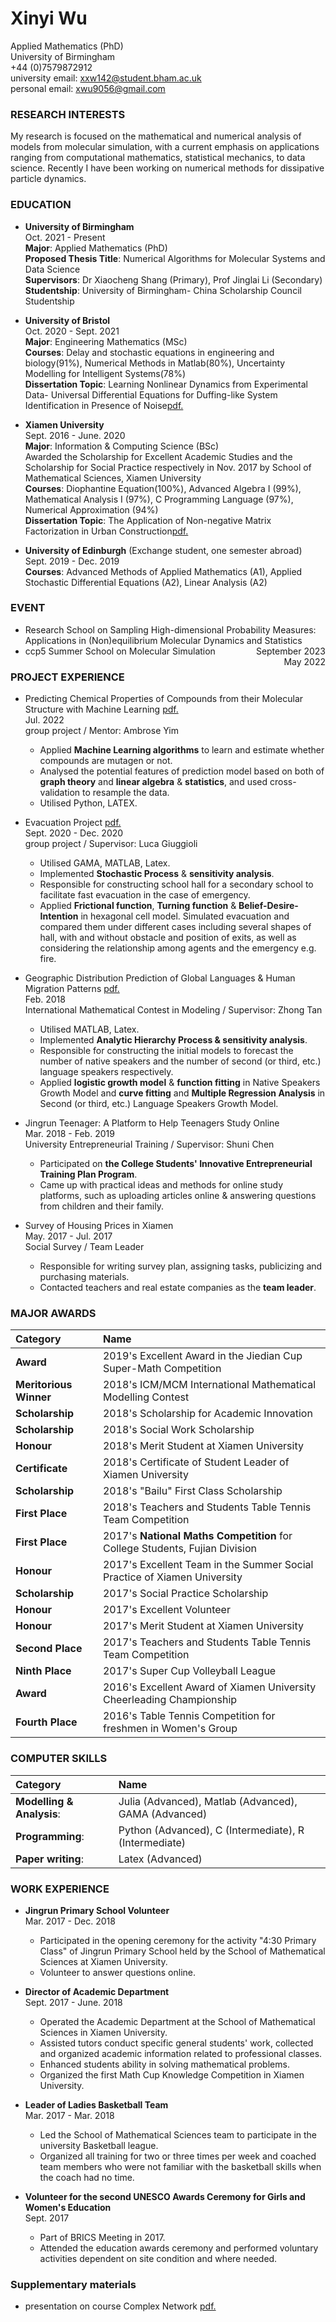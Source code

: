# Xinyi Wu
Applied Mathematics (PhD)<br>
University of Birmingham<br>
+44 (0)7579872912<br>
university email: xxw142@student.bham.ac.uk<br>
personal email: xwu9056@gmail.com<br>

### RESEARCH INTERESTS
My research is focused on the mathematical and numerical analysis of models from molecular simulation, with a current emphasis on applications ranging from computational mathematics, statistical mechanics, to data science. Recently I have been working on numerical methods for dissipative particle dynamics.<br>

### EDUCATION

* **University of Birmingham**<br>
Oct. 2021 - Present<br>
**Major**: Applied Mathematics (PhD)<br>
**Proposed Thesis Title**: Numerical Algorithms for Molecular Systems and Data Science<br>
**Supervisors**: Dr Xiaocheng Shang (Primary), Prof Jinglai Li (Secondary)<br>
**Studentship**: University of Birmingham- China Scholarship Council Studentship<br>
  
* **University of Bristol**<br>
Oct. 2020 - Sept. 2021<br>
**Major**: Engineering Mathematics (MSc)<br> 
**Courses**: Delay and stochastic equations in engineering and biology(91%), Numerical Methods in Matlab(80%), Uncertainty Modelling for Intelligent Systems(78%)<br>
**Dissertation Topic**: Learning Nonlinear Dynamics from Experimental Data- Universal Differential Equations for Duffing-like System Identification in Presence of Noise[pdf.](Xinyi_Wu_Thesis_MSc.pdf)<br>

* **Xiamen University**<br>
Sept. 2016 - June. 2020<br>
**Major**: Information & Computing Science (BSc)<br>
Awarded the Scholarship for Excellent Academic Studies and the Scholarship for Social Practice respectively in Nov. 2017 by School of Mathematical Sciences, Xiamen University<br>
**Courses**: Diophantine Equation(100%), Advanced Algebra I (99%), Mathematical Analysis I (97%), C Programming Language (97%), Numerical Approximation (94%)<br>
**Dissertation Topic**: The Application of Non-negative Matrix Factorization in Urban Construction[pdf.](Xinyi_Wu_Thesis_BSc.pdf)<br>

* **University of Edinburgh** (Exchange student, one semester abroad)<br>
Sept. 2019 - Dec. 2019<br>
**Courses**: Advanced Methods of Applied Mathematics (A1), Applied Stochastic Differential Equations (A2), Linear Analysis (A2)<br>

### EVENT
* Research School on Sampling High-dimensional Probability Measures: Applications in (Non)equilibrium Molecular Dynamics and Statistics <span style="float: right;">September 2023</span>
* ccp5 Summer School on Molecular Simulation <span style="float: right;">May 2022</span>

### PROJECT EXPERIENCE
* Predicting Chemical Properties of Compounds from their Molecular Structure with Machine Learning [pdf.](Predicting_Chemical_Properties_of_Compounds_from_their_Molecular_Structure_with_Machine_Learning.pdf)<br>
Jul. 2022<br>
group project / Mentor: Ambrose Yim
  + Applied **Machine Learning algorithms** to learn and estimate whether compounds are mutagen or not.
  + Analysed the potential features of prediction model based on both of **graph theory** and **linear algebra** & **statistics**, and used cross-validation to resample the data.
  + Utilised Python, LATEX.

* Evacuation Project [pdf.](Evacuation_Project_Presentation__Research_Skills__2020_21_.pdf)<br>
Sept. 2020 - Dec. 2020<br>
group project / Supervisor: Luca Giuggioli
  + Utilised GAMA, MATLAB, Latex.
  + Implemented **Stochastic Process** & **sensitivity analysis**.
  + Responsible for constructing school hall for a secondary school to facilitate fast evacuation in the case of emergency.
  + Applied **Frictional function**, **Turning function** & **Belief-Desire-Intention** in hexagonal cell model. Simulated evacuation and compared them under different cases including several shapes of  hall, with and without obstacle and position of exits, as well as considering the relationship among agents and the emergency e.g. fire. 

* Geographic Distribution Prediction of Global Languages & Human Migration Patterns [pdf.](MCM.pdf)<br>
Feb. 2018<br>
International Mathematical Contest in Modeling / Supervisor: Zhong Tan
  + Utilised MATLAB, Latex.
  + Implemented **Analytic Hierarchy Process & sensitivity analysis**.
  + Responsible for constructing the initial models to forecast the number of native speakers and the number of second (or third, etc.) language speakers respectively.
  + Applied **logistic growth model** & **function fitting** in Native Speakers Growth Model and **curve fitting** and **Multiple Regression Analysis** in Second (or third, etc.) Language Speakers Growth Model.<br>
  
* Jingrun Teenager: A Platform to Help Teenagers Study Online<br>
Mar. 2018 - Feb. 2019<br>
University Entrepreneurial Training /  Supervisor: Shuni Chen
  + Participated on **the College Students' Innovative Entrepreneurial Training Plan Program**.
  + Came up with practical ideas and methods for online study platforms, such as uploading articles online & answering questions from children and their family.<br>

* Survey of Housing Prices in Xiamen<br>
May. 2017 - Jul. 2017<br>
Social Survey / Team Leader
  + Responsible for writing survey plan, assigning tasks, publicizing and purchasing materials.
  + Contacted teachers and real estate companies as the **team leader**.<br>

### MAJOR AWARDS

|Category|Name|
|:---|:---|
|**Award**|2019's Excellent Award in the Jiedian Cup Super-Math Competition|
|**Meritorious Winner**|2018's ICM/MCM International Mathematical Modelling Contest|
|**Scholarship**|2018's Scholarship for Academic Innovation|
|**Scholarship**|2018's Social Work Scholarship|
|**Honour**|2018's Merit Student at Xiamen University|
|**Certificate**|2018's Certificate of Student Leader of Xiamen University|
|**Scholarship**|2018's "Bailu" First Class Scholarship|
|**First Place**|2018's Teachers and Students Table Tennis Team Competition|
|**First Place**|2017's **National Maths Competition** for College Students, Fujian Division|
|**Honour**|2017's Excellent Team in the Summer Social Practice of Xiamen University|
|**Scholarship**|2017's Social Practice Scholarship|
|**Honour**|2017's Excellent Volunteer|
|**Honour**|2017's Merit Student at Xiamen University|
|**Second Place**|2017's Teachers and Students Table Tennis Team Competition|
|**Ninth Place**|2017's Super Cup Volleyball League|
|**Award**|2016's Excellent Award of Xiamen University Cheerleading Championship|
|**Fourth Place**|2016's Table Tennis Competition for freshmen in Women's Group|

### COMPUTER SKILLS

|Category|Name|
|:---|:---|
|**Modelling & Analysis**:|Julia (Advanced), Matlab (Advanced), GAMA (Advanced)|
|**Programming**:|Python (Advanced), C (Intermediate), R (Intermediate)|
|**Paper writing**:|Latex (Advanced)|

### WORK EXPERIENCE

* **Jingrun Primary School Volunteer**<br>
Mar. 2017 - Dec. 2018
  + Participated in the opening ceremony for the activity "4:30 Primary Class" of Jingrun Primary School held by the School of Mathematical Sciences at Xiamen University.
  + Volunteer to answer questions online.<br>

* **Director of Academic Department**<br>
Sept. 2017 - June. 2018
  + Operated the Academic Department at the School of Mathematical Sciences in Xiamen University.
  + Assisted tutors conduct specific general students' work, collected and organized academic information related to professional classes.
  + Enhanced students ability in solving mathematical problems.
  + Organized the first Math Cup Knowledge Competition in Xiamen University.<br>
  
* **Leader of Ladies Basketball Team**<br>
Mar. 2017 - Mar. 2018
  + Led the School of Mathematical Sciences team to participate in the university Basketball league.
  + Organized all training for two or three times per week and coached team members who were not familiar with the basketball skills when the coach had no time.<br>
  
* **Volunteer for the second UNESCO Awards Ceremony for Girls and Women's Education**<br>
Sept. 2017
  + Part of BRICS Meeting in 2017.
  + Attended the education awards ceremony and performed voluntary activities dependent on site condition and where needed.
  
### Supplementary materials
* presentation on course Complex Network [pdf.](pre_complex_network_Xinyi_Wu.pdf)
